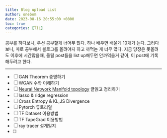 ```yaml
---
title: Blog upload List
author: onebom
date: 2023-08-16 20:55:00 +0800
toc: true
categories: [TIL]
---
```


공부를 하다보니, 우선 공부할게 너어무 많다. 하나 배우면 배울게 10개가 는다. 그러다보니, 따로 공부해서 블로그를 올려야지 하고 까먹는 게 너무 많다. 지금 당장은 못올려도 이후에 시간많을때, 올릴 post들을 list up해두면 안까먹을거 같아, 이 post에 기록해두려고 한다.

----

- [ ] GAN Theorem 증명하기
- [ ] WGAN 수학 이해하기
- [ ] [Neural Network Manifold topology](https://colah.github.io/posts/2014-03-NN-Manifolds-Topology/) 글읽고 정리하기
- [ ] lasso & ridge regression 
- [ ] Cross Entropy & KL,JS Divergence
- [ ] Pytorch 튜토리얼
- [ ] TF Dataset 이용방법
- [ ] TF TapeGrad 이용방법
- [ ] ray tracer 설계일지
- [ ] 
